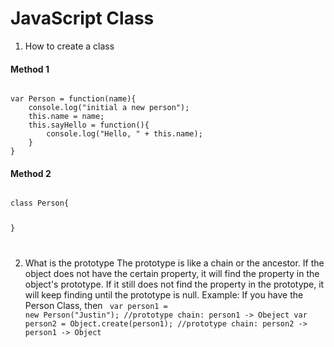 # JavaScript Class
1. How to create a class
#### Method 1
<code>
var Person = function(name){
    console.log("initial a new person");
    this.name = name;
    this.sayHello = function(){
        console.log("Hello, " + this.name);
    }
} 
</code>

#### Method 2
<code>
class Person{
    
}

</code>

2. What is the prototype
    The prototype is like a chain or the ancestor.
    If the object does not have the certain property, it will find the property in the object's prototype. If it still does not find the property in the prototype, it will keep finding until the prototype is null.
    Example:
    If you have the Person Class, then 
    <code>
        var person1 = new Person("Justin"); //prototype chain: person1 -> Obeject
        var person2 = Object.create(person1); //prototype chain: person2 -> person1 -> Object
    </code>
